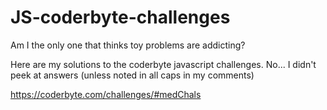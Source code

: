 # JS-coderbyte-challenges

Am I the only one that thinks toy problems are addicting?

Here are my solutions to the coderbyte javascript challenges. No... I didn't peek at answers (unless noted in all caps in my comments)

https://coderbyte.com/challenges/#medChals
